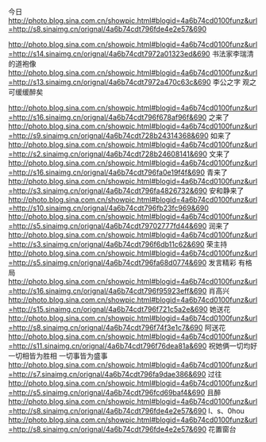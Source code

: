 今日
http://photo.blog.sina.com.cn/showpic.html#blogid=4a6b74cd0100funz&url=http://s8.sinaimg.cn/orignal/4a6b74cdt796fde4e2e57&690
 
http://photo.blog.sina.com.cn/showpic.html#blogid=4a6b74cd0100funz&url=http://s14.sinaimg.cn/orignal/4a6b74cdt7972a01323ed&690
书法家李瑞清的道袍像
http://photo.blog.sina.com.cn/showpic.html#blogid=4a6b74cd0100funz&url=http://s13.sinaimg.cn/orignal/4a6b74cdt7972a470c63c&690
李公之字  观之  可缓缓醉矣
 
http://photo.blog.sina.com.cn/showpic.html#blogid=4a6b74cd0100funz&url=http://s16.sinaimg.cn/orignal/4a6b74cdt796f678af96f&690
之来了
http://photo.blog.sina.com.cn/showpic.html#blogid=4a6b74cd0100funz&url=http://s9.sinaimg.cn/orignal/4a6b74cdt728b24314368&690
如来了
http://photo.blog.sina.com.cn/showpic.html#blogid=4a6b74cd0100funz&url=http://s2.sinaimg.cn/orignal/4a6b74cdt728b24608141&690
文来了
http://photo.blog.sina.com.cn/showpic.html#blogid=4a6b74cd0100funz&url=http://s16.sinaimg.cn/orignal/4a6b74cdt796fa0e19f4f&690
青来了
http://photo.blog.sina.com.cn/showpic.html#blogid=4a6b74cd0100funz&url=http://s3.sinaimg.cn/orignal/4a6b74cdt796fa4826732&690
安和静来了
http://photo.blog.sina.com.cn/showpic.html#blogid=4a6b74cd0100funz&url=http://s10.sinaimg.cn/orignal/4a6b74cdt796fb23fc969&690
http://photo.blog.sina.com.cn/showpic.html#blogid=4a6b74cd0100funz&url=http://s5.sinaimg.cn/orignal/4a6b74cdt79702777fd44&690
润来了
http://photo.blog.sina.com.cn/showpic.html#blogid=4a6b74cd0100funz&url=http://s3.sinaimg.cn/orignal/4a6b74cdt796f6db11c62&690
荣主持
http://photo.blog.sina.com.cn/showpic.html#blogid=4a6b74cd0100funz&url=http://s5.sinaimg.cn/orignal/4a6b74cdt796fa68d0774&690
发言精彩 有格局
http://photo.blog.sina.com.cn/showpic.html#blogid=4a6b74cd0100funz&url=http://s16.sinaimg.cn/orignal/4a6b74cdt796f95923eff&690
肖高兴
http://photo.blog.sina.com.cn/showpic.html#blogid=4a6b74cd0100funz&url=http://s15.sinaimg.cn/orignal/4a6b74cdt796f721c5a2e&690
她送花
http://photo.blog.sina.com.cn/showpic.html#blogid=4a6b74cd0100funz&url=http://s8.sinaimg.cn/orignal/4a6b74cdt796f74f3e1c7&690
阿送花
http://photo.blog.sina.com.cn/showpic.html#blogid=4a6b74cd0100funz&url=http://s11.sinaimg.cn/orignal/4a6b74cdt796f76dea81a&690
祝她俩一切均好
一切相皆为胜相
一切事皆为盛事
http://photo.blog.sina.com.cn/showpic.html#blogid=4a6b74cd0100funz&url=http://s7.sinaimg.cn/orignal/4a6b74cdt796fa9dae386&690
 过往
http://photo.blog.sina.com.cn/showpic.html#blogid=4a6b74cd0100funz&url=http://s5.sinaimg.cn/orignal/4a6b74cdt796fcd69baf4&690
且醉
http://photo.blog.sina.com.cn/showpic.html#blogid=4a6b74cd0100funz&url=http://s8.sinaimg.cn/orignal/4a6b74cdt796fde4e2e57&690
l、s、0hou
http://photo.blog.sina.com.cn/showpic.html#blogid=4a6b74cd0100funz&url=http://s8.sinaimg.cn/orignal/4a6b74cdt796fde4e2e57&690
花置窗台
